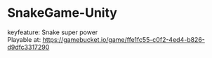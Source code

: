 # SnakeGame-Unity
keyfeature: Snake super power <br>
Playable at: https://gamebucket.io/game/ffe1fc55-c0f2-4ed4-b826-d9dfc3317290

